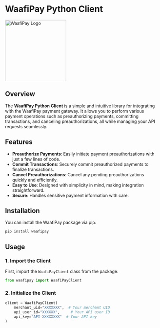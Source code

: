# WaafiPay Python Client

<img src="https://merchant.waafipay.com/assets/images/waafipay-tab.png" alt="WaafiPay Logo" width="200"/>

## Overview

The **WaafiPay Python Client** is a simple and intuitive library for integrating with the WaafiPay payment gateway. It allows you to perform various payment operations such as preauthorizing payments, committing transactions, and canceling preauthorizations, all while managing your API requests seamlessly.

## Features

- **Preauthorize Payments**: Easily initiate payment preauthorizations with just a few lines of code.
- **Commit Transactions**: Securely commit preauthorized payments to finalize transactions.
- **Cancel Preauthorizations**: Cancel any pending preauthorizations quickly and efficiently.
- **Easy to Use**: Designed with simplicity in mind, making integration straightforward.
- **Secure**: Handles sensitive payment information with care.

## Installation

You can install the WaafiPay package via pip:

```bash
pip install waafipay
```

## Usage

### 1. Import the Client

First, import the `WaafiPayClient` class from the package:

```python
from waafipay import WaafiPayClient
```

### 2. Initialize the Client

```python
client = WaafiPayClient(
    merchant_uid="XXXXXXX",  # Your merchant UID
    api_user_id="XXXXXX",     # Your API user ID
    api_key="API-XXXXXXXX"  # Your API key
)



